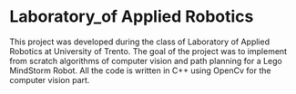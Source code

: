 # Laboratory_of Applied Robotics
This project was developed during the class of Laboratory of Applied Robotics at University of Trento.
The goal of the project was to implement from scratch algorithms of computer vision and path planning for a Lego MindStorm Robot. All the code is written in C++ using OpenCv for the computer vision part. 
